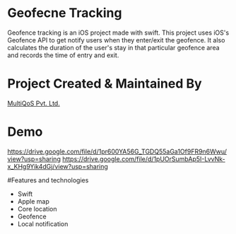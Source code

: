 
# Geofecne Tracking
Geofence tracking is an iOS project made with swift. This project uses iOS's Geofence API to get notify users when they enter/exit the geofence. It also calculates the duration of the user's stay in that particular geofence area and records the time of entry and exit.

# Project Created & Maintained By
[MultiQoS Pvt. Ltd.](https://multiqos.com/)

# Demo
https://drive.google.com/file/d/1pr600YA56G_TGDQ55aGa1Of9FR9n6Wwu/view?usp=sharing
https://drive.google.com/file/d/1pUOrSumbAp5I-LvvNk-x_KHg9Yik4dGj/view?usp=sharing

#Features and technologies
- Swift
- Apple map
- Core location
- Geofence
- Local notification




